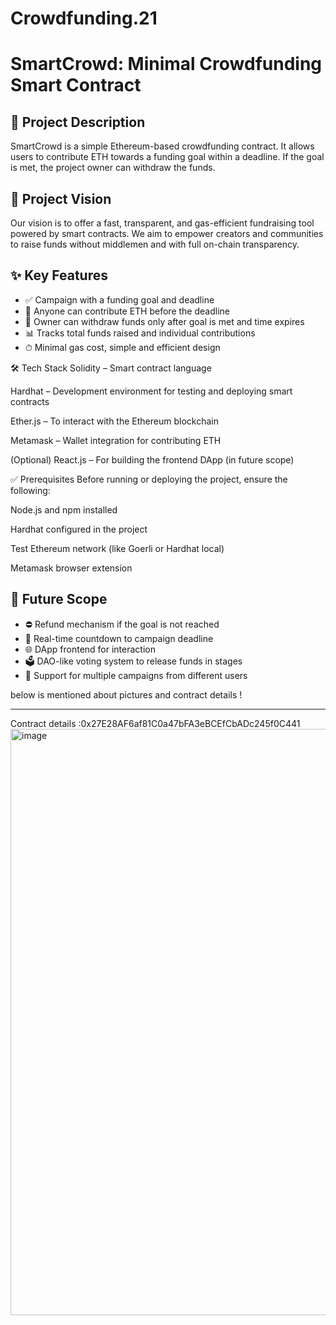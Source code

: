 # Crowdfunding.21
# SmartCrowd: Minimal Crowdfunding Smart Contract

## 📌 Project Description

SmartCrowd is a simple Ethereum-based crowdfunding contract. It allows users to contribute ETH towards a funding goal within a deadline. If the goal is met, the project owner can withdraw the funds.

## 🎯 Project Vision

Our vision is to offer a fast, transparent, and gas-efficient fundraising tool powered by smart contracts. We aim to empower creators and communities to raise funds without middlemen and with full on-chain transparency.

## ✨ Key Features

- ✅ Campaign with a funding goal and deadline
- 💸 Anyone can contribute ETH before the deadline
- 🔐 Owner can withdraw funds only after goal is met and time expires
- 📊 Tracks total funds raised and individual contributions
- ⏱ Minimal gas cost, simple and efficient design

🛠 Tech Stack
Solidity – Smart contract language

Hardhat – Development environment for testing and deploying smart contracts

Ether.js – To interact with the Ethereum blockchain

Metamask – Wallet integration for contributing ETH

(Optional) React.js – For building the frontend DApp (in future scope)

✅ Prerequisites
Before running or deploying the project, ensure the following:

Node.js and npm installed

Hardhat configured in the project

Test Ethereum network (like Goerli or Hardhat local)

Metamask browser extension

## 🔭 Future Scope

- ⛔ Refund mechanism if the goal is not reached
- 📆 Real-time countdown to campaign deadline
- 🌐 DApp frontend for interaction
- 🗳 DAO-like voting system to release funds in stages
- 💼 Support for multiple campaigns from different users

below is mentioned about pictures and contract details !

---
Contract details :0x27E28AF6af81C0a47bFA3eBCEfCbADc245f0C441
<img width="938" alt="image" src="https://github.com/user-attachments/assets/1f9d3609-584b-4a5e-b5b6-3a6320554f09" />


